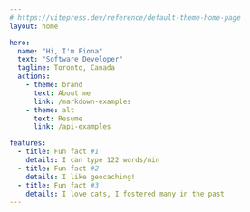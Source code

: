 ```yaml
---
# https://vitepress.dev/reference/default-theme-home-page
layout: home

hero:
  name: "Hi, I'm Fiona"
  text: "Software Developer"
  tagline: Toronto, Canada
  actions:
    - theme: brand
      text: About me
      link: /markdown-examples
    - theme: alt
      text: Resume
      link: /api-examples

features:
  - title: Fun fact #1
    details: I can type 122 words/min
  - title: Fun fact #2 
    details: I like geocaching!
  - title: Fun fact #3
    details: I love cats, I fostered many in the past
---
```


